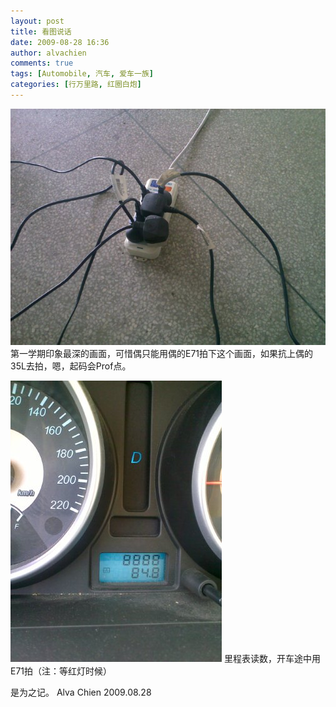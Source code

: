 ```yaml
---
layout: post
title: 看图说话
date: 2009-08-28 16:36
author: alvachien
comments: true
tags: [Automobile, 汽车, 爱车一族]
categories: [行万里路, 红圈白炮]
---
```


![CarReader 0](/assets/uploads/2010/10/CarReader_0.jpg)
第一学期印象最深的画面，可惜偶只能用偶的E71拍下这个画面，如果抗上偶的35L去拍，嗯，起码会Prof点。

![CarReader 1](/assets/uploads/2010/10/CarReader_1.jpg)
里程表读数，开车途中用E71拍（注：等红灯时候）

是为之记。
Alva Chien
2009.08.28
